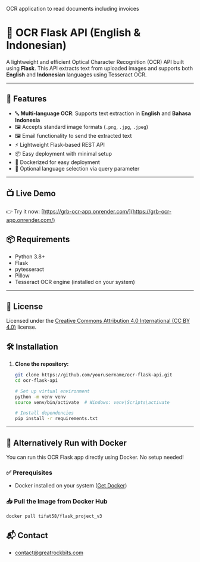 OCR application to read documents including invoices

# 📝 OCR Flask API (English & Indonesian)

A lightweight and efficient Optical Character Recognition (OCR) API built using **Flask**. This API extracts text from uploaded images and supports both **English** and **Indonesian** languages using Tesseract OCR.

---

## 🚀 Features

- 🔤 **Multi-language OCR**: Supports text extraction in **English** and **Bahasa Indonesia**
- 🖼️ Accepts standard image formats (`.png`, `.jpg`, `.jpeg`)
- 🖼️ Email functionality to send the extracted text 
- ⚡ Lightweight Flask-based REST API
- 📦 Easy deployment with minimal setup
- 🐳 Dockerized for easy deployment
- 🔁 Optional language selection via query parameter

---
## 📺 Live Demo

👉 Try it now: [https://grb-ocr-app.onrender.com/](https://grb-ocr-app.onrender.com/)

## 📦 Requirements

- Python 3.8+
- Flask
- pytesseract
- Pillow
- Tesseract OCR engine (installed on your system)

---

## 📄 License

Licensed under the [Creative Commons Attribution 4.0 International (CC BY 4.0)](https://creativecommons.org/licenses/by/4.0/) license.  

## 🛠 Installation

1. **Clone the repository:**
   ```bash
   git clone https://github.com/yourusername/ocr-flask-api.git
   cd ocr-flask-api

   # Set up virtual environment
   python -m venv venv
   source venv/bin/activate  # Windows: venv\Scripts\activate
   
   # Install dependencies
   pip install -r requirements.txt

---

## 🐳 Alternatively Run with Docker

You can run this OCR Flask app directly using Docker. No setup needed!

### ✅ Prerequisites
- Docker installed on your system ([Get Docker](https://www.docker.com/products/docker-desktop))

### 📥 Pull the Image from Docker Hub

```bash
docker pull tifat58/flask_project_v3
```

## 📬 Contact
- contact@greatrockbits.com

